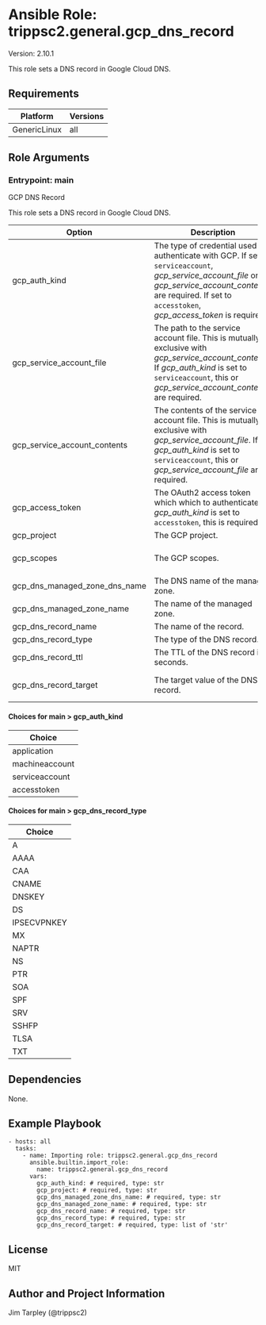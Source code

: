 <!-- BEGIN_ANSIBLE_DOCS -->
# Ansible Role: trippsc2.general.gcp_dns_record
Version: 2.10.1

This role sets a DNS record in Google Cloud DNS.


## Requirements

| Platform | Versions |
| -------- | -------- |
| GenericLinux | all |

## Role Arguments



### Entrypoint: main

GCP DNS Record

This role sets a DNS record in Google Cloud DNS.

|Option|Description|Type|Required|Default|
|---|---|---|---|---|
| gcp_auth_kind | The type of credential used to authenticate with GCP. If set to `serviceaccount`, *gcp_service_account_file* or *gcp_service_account_contents* are required. If set to `accesstoken`, *gcp_access_token* is required. | str | yes |  |
| gcp_service_account_file | The path to the service account file. This is mutually exclusive with *gcp_service_account_contents*. If *gcp_auth_kind* is set to `serviceaccount`, this or *gcp_service_account_contents* are required. | path | no |  |
| gcp_service_account_contents | The contents of the service account file. This is mutually exclusive with *gcp_service_account_file*. If *gcp_auth_kind* is set to `serviceaccount`, this or *gcp_service_account_file* are required. | str | no |  |
| gcp_access_token | The OAuth2 access token which which to authenticate. If *gcp_auth_kind* is set to `accesstoken`, this is required. | str | no |  |
| gcp_project | The GCP project. | str | yes |  |
| gcp_scopes | The GCP scopes. | list of 'str' | no |  |
| gcp_dns_managed_zone_dns_name | The DNS name of the managed zone. | str | yes |  |
| gcp_dns_managed_zone_name | The name of the managed zone. | str | yes |  |
| gcp_dns_record_name | The name of the record. | str | yes |  |
| gcp_dns_record_type | The type of the DNS record. | str | yes |  |
| gcp_dns_record_ttl | The TTL of the DNS record in seconds. | int | no |  |
| gcp_dns_record_target | The target value of the DNS record. | list of 'str' | yes |  |

#### Choices for main > gcp_auth_kind

|Choice|
|---|
| application |
| machineaccount |
| serviceaccount |
| accesstoken |

#### Choices for main > gcp_dns_record_type

|Choice|
|---|
| A |
| AAAA |
| CAA |
| CNAME |
| DNSKEY |
| DS |
| IPSECVPNKEY |
| MX |
| NAPTR |
| NS |
| PTR |
| SOA |
| SPF |
| SRV |
| SSHFP |
| TLSA |
| TXT |



## Dependencies
None.

## Example Playbook

```
- hosts: all
  tasks:
    - name: Importing role: trippsc2.general.gcp_dns_record
      ansible.builtin.import_role:
        name: trippsc2.general.gcp_dns_record
      vars:
        gcp_auth_kind: # required, type: str
        gcp_project: # required, type: str
        gcp_dns_managed_zone_dns_name: # required, type: str
        gcp_dns_managed_zone_name: # required, type: str
        gcp_dns_record_name: # required, type: str
        gcp_dns_record_type: # required, type: str
        gcp_dns_record_target: # required, type: list of 'str'
```

## License

MIT

## Author and Project Information
Jim Tarpley (@trippsc2)

<!-- END_ANSIBLE_DOCS -->
